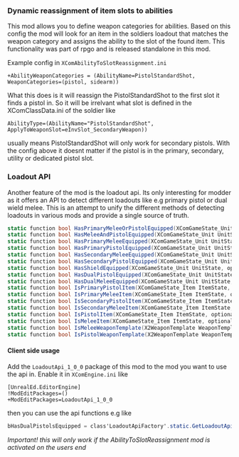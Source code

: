 ### Dynamic reassignment of item slots to abilities
This mod allows you to define weapon categories for abilities.
Based on this config the mod will look for an item in the soldiers loadout
that matches the weapon category and assigns the ability to the slot of the found item.
This functionality was part of rpgo and is released standalone in this mod.

Example config in `XComAbilityToSlotReassignment.ini`

```
+AbilityWeaponCategories = (AbilityName=PistolStandardShot, WeaponCategories=(pistol, sidearm))
```

What this does is it will reassign the PistolStandardShot to the first slot it finds a pistol in.
So it will be irrelvant what slot is defined in the XComClassData.ini of the soldier like
```
AbilityType=(AbilityName="PistolStandardShot",  ApplyToWeaponSlot=eInvSlot_SecondaryWeapon))
```
usually means PistolStandardShot will only work for secondary pistols.
With the config above it doesnt matter if the pistol is in the primary, secondary, utility or dedicated pistol slot.


### Loadout API
Another feature of the mod is the loadout api. Its only interesting for modder as it offers an API
to detect different loadouts like e.g primary pistol or dual wield melee.
This is an attempt to unify the different methods of detecting loadouts in various mods and provide a single source of truth.

```cs
static function bool HasPrimaryMeleeOrPistolEquipped(XComGameState_Unit UnitState, optional XComGameState CheckGameState);
static function bool HasMeleeAndPistolEquipped(XComGameState_Unit UnitState, optional XComGameState CheckGameState);
static function bool HasPrimaryMeleeEquipped(XComGameState_Unit UnitState, optional XComGameState CheckGameState);
static function bool HasPrimaryPistolEquipped(XComGameState_Unit UnitState, optional XComGameState CheckGameState);
static function bool HasSecondaryMeleeEquipped(XComGameState_Unit UnitState, optional XComGameState CheckGameState);
static function bool HasSecondaryPistolEquipped(XComGameState_Unit UnitState, optional XComGameState CheckGameState);
static function bool HasShieldEquipped(XComGameState_Unit UnitState, optional XComGameState CheckGameState);
static function bool HasDualPistolEquipped(XComGameState_Unit UnitState, optional XComGameState CheckGameState);
static function bool HasDualMeleeEquipped(XComGameState_Unit UnitState, optional XComGameState CheckGameState);
static function bool IsPrimaryPistolItem(XComGameState_Item ItemState, optional bool bUseTemplateForSlotCheck = false);
static function bool IsPrimaryMeleeItem(XComGameState_Item ItemState, optional bool bUseTemplateForSlotCheck = false);
static function bool IsSecondaryPistolItem(XComGameState_Item ItemState, optional bool bUseTemplateForSlotCheck = false);
static function bool IsSecondaryMeleeItem(XComGameState_Item ItemState, optional bool bUseTemplateForSlotCheck = false);
static function bool IsPistolItem(XComGameState_Item ItemState, optional EInventorySlot InventorySlot = eInvSlot_SecondaryWeapon, optional bool bUseTemplateForSlotCheck = false);
static function bool IsMeleeItem(XComGameState_Item ItemState, optional EInventorySlot InventorySlot = eInvSlot_SecondaryWeapon, optional bool bUseTemplateForSlotCheck = false);
static function bool IsMeleeWeaponTemplate(X2WeaponTemplate WeaponTemplate);
static function bool IsPistolWeaponTemplate(X2WeaponTemplate WeaponTemplate);
```

#### Client side usage
Add the `LoadoutApi_1_0_0` package of this mod to the mod you want to use the api in.
Enable it in `XComEngine.ini` like
```
[UnrealEd.EditorEngine]
!ModEditPackages=()
+ModEditPackages=LoadoutApi_1_0_0
```

then you can use the api functions e.g like 
```cs
bHasDualPistolsEquipped = class'LoadoutApiFactory'.static.GetLoadoutApi().HasDualPistolEquipped(UnitState);
```

*Important! this will only work if the AbilityToSlotReassignment mod is activated on the users end*